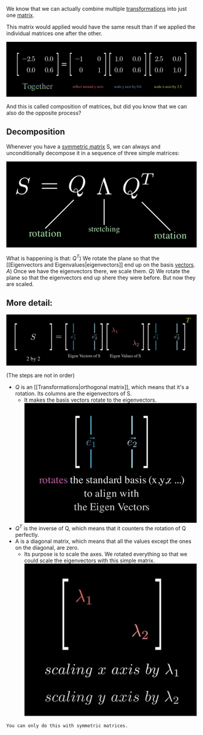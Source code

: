 We know that we can actually combine multiple [transformations](Transformations.md) into just one [matrix](Matrix.md).

This matrix would applied would have the same result than if we applied the individual matrices one after the other.

![](../z_images/Pasted%20image%2020230311131627.png)

And this is called composition of matrices, but did you know that we can also do the opposite process?


## Decomposition

Whenever you have a [symmetric matrix](Symmetric%20matrix.md) S, we can always and unconditionally decompose it in a sequence of three simple matrices:

![](../z_images/Pasted%20image%2020230311142752.png)

What is happening is that:
$Q^T$) We rotate the plane so that the [[Eigenvectors and Eigenvalues|eigenvectors]] end up on the basis [vectors](Vectors.md).
$A$) Once we have the eigenvectors there, we scale them.
$Q$) We rotate the plane so that the eigenvectors end up shere they were before. But now they are scaled.


## More detail:

![](../z_images/Pasted%20image%2020230311142934.png)

(The steps are not in order)
- $Q$ is an [[Transformations|orthogonal matrix]], which means that it's a rotation. Its columns are the eigenvectors of S.
	- It makes the basis vectors rotate to the eigenvectors.
	![](../z_images/Pasted%20image%2020230311153429.png)
- $Q^T$ is the inverse of Q, which means that it counters the rotation of Q perfectly.
- A is a diagonal matrix, which means that all the values except the ones on the diagonal, are zero. 
	- Its purpose is to scale the axes. We rotated everything so that we could scale the eigenvectors with this simple matrix.
	![](../z_images/Pasted%20image%2020230311153401.png)

```ad-hint
You can only do this with symmetric matrices.
```
